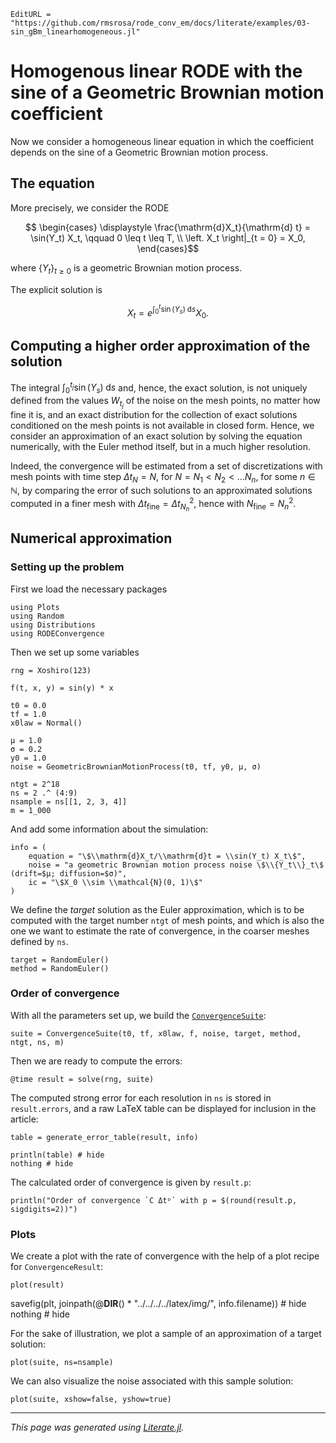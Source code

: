 ```@meta
EditURL = "https://github.com/rmsrosa/rode_conv_em/docs/literate/examples/03-sin_gBm_linearhomogeneous.jl"
```

# Homogenous linear RODE with the sine of a Geometric Brownian motion coefficient

Now we consider a homogeneous linear equation in which the coefficient depends on the sine of a Geometric Brownian motion process.

## The equation

More precisely, we consider the RODE
```math
  \begin{cases}
    \displaystyle \frac{\mathrm{d}X_t}{\mathrm{d} t} = \sin(Y_t) X_t, \qquad 0 \leq t \leq T, \\
  \left. X_t \right|_{t = 0} = X_0,
  \end{cases}
```
where $\{Y_t\}_{t\geq 0}$ is a geometric Brownian motion process.

The explicit solution is
```math
  X_t = e^{\int_0^t \sin(Y_s) \;\mathrm{d}s} X_0.
```

## Computing a higher order approximation of the solution

The integral $\int_0^{t_j} \sin(Y_s)\;\mathrm{d}s$ and, hence, the exact solution, is not uniquely defined from the values $W_{t_j}$ of the noise on the mesh points, no matter how fine it is, and an exact distribution for the collection of exact solutions conditioned on the mesh points is not available in closed form. Hence, we consider an approximation of an exact solution by solving the equation numerically, with the Euler method itself, but in a much higher resolution.

Indeed, the convergence will be estimated from a set of discretizations with mesh points with time step $\Delta t_N = N$, for $N = N_1 < N_2 < \ldots N_n$, for some $n\in \mathbb{N}$, by comparing the error of such solutions to an approximated solutions computed in a finer mesh with $\Delta t_{\textrm{fine}} = \Delta t_{N_n}^2$, hence with $N_\textrm{fine} = N_n^2$.

## Numerical approximation

### Setting up the problem

First we load the necessary packages

````@example 03-sin_gBm_linearhomogeneous
using Plots
using Random
using Distributions
using RODEConvergence
````

Then we set up some variables

````@example 03-sin_gBm_linearhomogeneous
rng = Xoshiro(123)

f(t, x, y) = sin(y) * x

t0 = 0.0
tf = 1.0
x0law = Normal()

μ = 1.0
σ = 0.2
y0 = 1.0
noise = GeometricBrownianMotionProcess(t0, tf, y0, μ, σ)

ntgt = 2^18
ns = 2 .^ (4:9)
nsample = ns[[1, 2, 3, 4]]
m = 1_000
````

And add some information about the simulation:

````@example 03-sin_gBm_linearhomogeneous
info = (
    equation = "\$\\mathrm{d}X_t/\\mathrm{d}t = \\sin(Y_t) X_t\$",
    noise = "a geometric Brownian motion process noise \$\\{Y_t\\}_t\$ (drift=$μ; diffusion=$σ)",
    ic = "\$X_0 \\sim \\mathcal{N}(0, 1)\$"
)
````

We define the *target* solution as the Euler approximation, which is to be computed with the target number `ntgt` of mesh points, and which is also the one we want to estimate the rate of convergence, in the coarser meshes defined by `ns`.

````@example 03-sin_gBm_linearhomogeneous
target = RandomEuler()
method = RandomEuler()
````

### Order of convergence

With all the parameters set up, we build the [`ConvergenceSuite`](@ref):

````@example 03-sin_gBm_linearhomogeneous
suite = ConvergenceSuite(t0, tf, x0law, f, noise, target, method, ntgt, ns, m)
````

Then we are ready to compute the errors:

````@example 03-sin_gBm_linearhomogeneous
@time result = solve(rng, suite)
````

The computed strong error for each resolution in `ns` is stored in `result.errors`, and a raw LaTeX table can be displayed for inclusion in the article:

````@example 03-sin_gBm_linearhomogeneous
table = generate_error_table(result, info)

println(table) # hide
nothing # hide
````

The calculated order of convergence is given by `result.p`:

````@example 03-sin_gBm_linearhomogeneous
println("Order of convergence `C Δtᵖ` with p = $(round(result.p, sigdigits=2))")
````

### Plots

We create a plot with the rate of convergence with the help of a plot recipe for `ConvergenceResult`:

````@example 03-sin_gBm_linearhomogeneous
plot(result)
````

savefig(plt, joinpath(@__DIR__() * "../../../../latex/img/", info.filename)) # hide
nothing # hide

For the sake of illustration, we plot a sample of an approximation of a target solution:

````@example 03-sin_gBm_linearhomogeneous
plot(suite, ns=nsample)
````

We can also visualize the noise associated with this sample solution:

````@example 03-sin_gBm_linearhomogeneous
plot(suite, xshow=false, yshow=true)
````

---

*This page was generated using [Literate.jl](https://github.com/fredrikekre/Literate.jl).*


